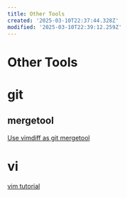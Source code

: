 ```yaml
---
title: Other Tools
created: '2025-03-10T22:37:44.328Z'
modified: '2025-03-10T22:39:12.259Z'
---
```


# Other Tools

# git
## mergetool
[Use vimdiff as git mergetool](https://www.rosipov.com/blog/use-vimdiff-as-git-mergetool/)

# vi
[vim tutorial](https://www.rosipov.com/blog/using-vim-for-writing-code/) 

